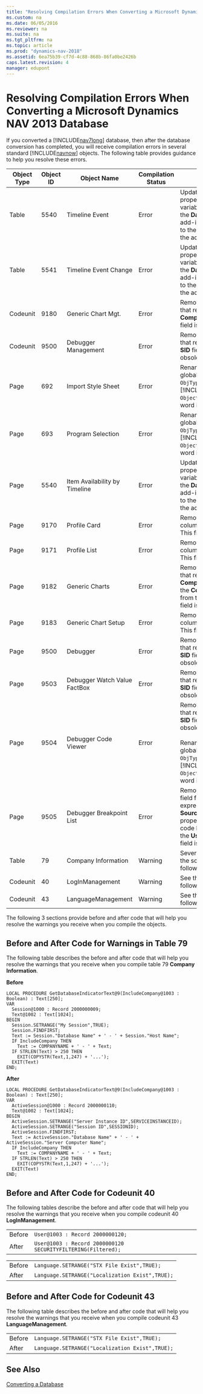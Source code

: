 ```yaml
---
title: "Resolving Compilation Errors When Converting a Microsoft Dynamics NAV 2013 Database"
ms.custom: na
ms.date: 06/05/2016
ms.reviewer: na
ms.suite: na
ms.tgt_pltfrm: na
ms.topic: article
ms.prod: "dynamics-nav-2018"
ms.assetid: 6ea75b39-cf7d-4c88-868b-86fa0be2426b
caps.latest.revision: 4
manager: edupont
---
```

# Resolving Compilation Errors When Converting a Microsoft Dynamics NAV 2013 Database
If you converted a [!INCLUDE[nav7long](includes/nav7long_md.md)] database, then after the database conversion has completed, you will receive compilation errors in several standard [!INCLUDE[navnow](includes/navnow_md.md)] objects. The following table provides guidance to help you resolve these errors.  

|Object Type|Object ID|Object Name|Compilation Status|Solution|  
|-----------------|---------------|-----------------|------------------------|--------------|  
|Table|5540|Timeline Event|Error|Update the **Subtype** property of the variables that reference the **DataVisualization** add-in with references to the new version of the add-in.|  
|Table|5541|Timeline Event Change|Error|Update the **Subtype** property of the variables that reference the **DataVisualization** add-in with references to the new version of the add-in.|  
|Codeunit|9180|Generic Chart Mgt.|Error|Remove the code line that refers to the **Company** field. This field is obsolete.|  
|Codeunit|9500|Debugger Management|Error|Remove the code lines that refer to the **User SID** field. This field is obsolete.|  
|Page|692|Import Style Sheet|Error|Rename the `ObjectType` global variable to `ObjType`. In [!INCLUDE[navnowlong](includes/navnowlong_md.md)], `ObjectType` is a reserved word in C/AL.|  
|Page|693|Program Selection|Error|Rename the `ObjectType` global variable to `ObjType`. In [!INCLUDE[navnowlong](includes/navnowlong_md.md)], `ObjectType` is a reserved word in C/AL.|  
|Page|5540|Item Availability by Timeline|Error|Update the **Subtype** property of the variables that refer to the **DataVisualization** add-in with references to the new version of the add-in.|  
|Page|9170|Profile Card|Error|Remove the **Owner ID** column from the page. This field is obsolete.|  
|Page|9171|Profile List|Error|Remove the **Owner ID** column from the page. This field is obsolete.|  
|Page|9182|Generic Charts|Error|Remove the code line that refers to the **Company** field. Remove the **Company** column from the page. This field is obsolete.|  
|Page|9183|Generic Chart Setup|Error|Remove the **Company** column from the page. This field is obsolete.|  
|Page|9500|Debugger|Error|Remove the code lines that refer to the **User SID** field. This field is obsolete.|  
|Page|9503|Debugger Watch Value FactBox|Error|Remove the code lines that refer to the **User SID** field. This field is obsolete.|  
|Page|9504|Debugger Code Viewer|Error|Remove the code lines that refer to the **User SID** field. This field is obsolete.<br /><br /> Rename the `ObjectType` global variable to `ObjType`. In [!INCLUDE[navnowlong](includes/navnowlong_md.md)], `ObjectType` is a reserved word in C/AL.|  
|Page|9505|Debugger Breakpoint List|Error|Remove the **User SID** field from the expression in the **SourceTableView** property. Remove the code lines that refer to the **User SID** field. This field is obsolete.|  
|Table|79|Company Information|Warning|Several warnings. See the solution in the following section.|  
|Codeunit|40|LogInManagement|Warning|See the solution in the following section.|  
|Codeunit|43|LanguageManagement|Warning|See the solution in the following section.|  

 The following 3 sections provide before and after code that will help you resolve the warnings you receive when you compile the objects.  

## Before and After Code for Warnings in Table 79  
 The following table describes the before and after code that will help you resolve the warnings that you receive when you compile table 79 **Company Information**.  

 **Before**  

```  
LOCAL PROCEDURE GetDatabaseIndicatorText@9(IncludeCompany@1003 : Boolean) : Text[250];  
VAR  
  Session@1000 : Record 2000000009;  
  Text@1002 : Text[1024];   
BEGIN  
  Session.SETRANGE("My Session",TRUE);  
  Session.FINDFIRST;  
  Text := Session."Database Name" + ' - ' + Session."Host Name";  
  IF IncludeCompany THEN  
    Text := COMPANYNAME + ' - ' + Text;  
  IF STRLEN(Text) > 250 THEN  
    EXIT(COPYSTR(Text,1,247) + '...');  
  EXIT(Text)  
END;  
```  

 **After**  

```  
LOCAL PROCEDURE GetDatabaseIndicatorText@9(IncludeCompany@1003 : Boolean) : Text[250];  
VAR  
  ActiveSession@1000 : Record 2000000110;  
  Text@1002 : Text[1024];   
BEGIN  
  ActiveSession.SETRANGE("Server Instance ID",SERVICEINSTANCEID);  
  ActiveSession.SETRANGE("Session ID",SESSIONID);  
  ActiveSession.FINDFIRST;  
  Text := ActiveSession."Database Name" + ' - ' + ActiveSession."Server Computer Name";   
  IF IncludeCompany THEN  
    Text := COMPANYNAME + ' - ' + Text;  
  IF STRLEN(Text) > 250 THEN  
    EXIT(COPYSTR(Text,1,247) + '...');  
  EXIT(Text)  
END;  
```  

## Before and After Code for Codeunit 40  
 The following tables describe the before and after code that will help you resolve the warnings that you receive when you compile codeunit 40 **LogInManagement**.  

|||  
|-|-|  
|Before|`User@1003 : Record 2000000120;`|  
|After|`User@1003 : Record 2000000120 SECURITYFILTERING(Filtered);`|  

|||  
|-|-|  
|Before|`Language.SETRANGE("STX File Exist",TRUE);`|  
|After|`Language.SETRANGE("Localization Exist",TRUE);`|  

## Before and After Code for Codeunit 43  
 The following table describes the before and after code that will help you resolve the warnings that you receive when you compile codeunit 43 **LanguageManagement**.  

|||  
|-|-|  
|Before|`Language.SETRANGE("STX File Exist",TRUE);`|  
|After|`Language.SETRANGE("Localization Exist",TRUE);`|  

## See Also  
 [Converting a Database](Converting-a-Database.md)
